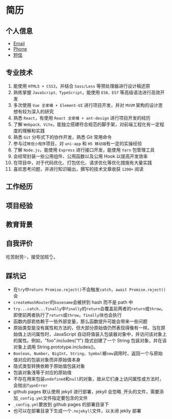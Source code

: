 # 简历

## 个人信息

- [Email](mailto:yanglee2421@outlook.com)
- [Phone](tel:18872082421)
- [短信](sms:18872082421)

## 专业技术

1. 能使用 `HTML5 + CSS3`，并结合 `Sass/Less` 等预处理器进行设计稿还原
2. 熟练掌握 `JavaScript、TypeScript`，能使用 `ES6、ES7` 等高级语法进行高效开发
3. 多次使用 `Vue 全家桶 + Element-UI` 进行项目开发，并对 `MVVM` 架构的设计思想有较为深入的研究
4. 熟悉 `React`，有使用 `React 全家桶 + ant-design` 进行项目开发的经历
5. 了解 `Webpack、Vite`，能独立搭建符合规范的脚手架，对前端工程化有一定程度的理解和实践
6. 熟悉 `Git` 分布式下的协作开发，熟悉 Git 常用命令
7. 参与过`微信小程序`项目，对 `uni-app` 和 `H5 移动端`有一定的实操经验
8. 了解 `Node.js`，能使用 `Express` 进行接口开发，能使用 `Yarn` 包管理工具
9. 会经常封装一些公用组件、公用函数以及公用 Hook 以提高开发效率
10. 在项目中，对于代码优化、打包优化、请求优化等优化措施有大量实践
11. 喜欢思考问题，并进行知识输出，撰写的技术文章收获 `1200+` 阅读

## 工作经历

## 项目经验

## 教育背景

## 自我评价

吃苦耐劳:sweat_drops:，接受加班:ok_hand:。

## 踩坑记

- 在`try`中`return Promise.reject()`不会触发`catch`，`await Promise.reject()`会
- `createHashRouter`的`basename`会被拼到 hash 而不是 path 中
- `try...catch...finally`中`finally`的`return`会覆盖前两者的`return`或`throw`，即使前两者执行了`return`或`throw`，`finally`块也会执行
- 函数内部若依赖于一些外部变量，那么函数提升可能会带来一些问题
- 原始类型是没有属性和方法的，但大部分原始值仍然表现得像有一样。当在原始值上访问属性时，JavaScript 自动将值装入包装器对象中，并访问该对象上的属性。例如，"foo".includes("f") 隐式创建了一个 String 包装对象，并在该对象上调用 String.prototype.includes()。
- `Boolean`、`Number`、`BigInt`、`String`、`Symbol`被`new`调用时，返回一个与原始值对应的包装对象而非原始值本身
- 隐式类型转换依赖于原始值包装对象
- 包装对象浅等于对应的原始值
- 不存在用来包装`undefined`和`null`的对象，故从它们身上访问属性或方法时，会抛出`TypeError`
- github pages 默认使用 jekyll 进行部署，jekyll 会忽略`_`开头的文件，需要添加`_config.yml`文件指定要包含的文件
- `_config.yml`要放到 github pages 的部署目录下
- 也可以在部署目录下生成一个`.nojekyll`文件，以关闭 jeklly 部署
